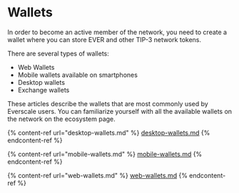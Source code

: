 # Wallets

In order to become an active member of the network, you need to create a wallet where you can store EVER and other TIP-3 network tokens.

There are several types of wallets:

* Web Wallets
* Mobile wallets available on smartphones
* Desktop wallets
* Exchange wallets

These articles describe the wallets that are most commonly used by Everscale users. You can familiarize yourself with all the available wallets on the network on the ecosystem page.

{% content-ref url="desktop-wallets.md" %}
[desktop-wallets.md](desktop-wallets.md)
{% endcontent-ref %}

{% content-ref url="mobile-wallets.md" %}
[mobile-wallets.md](mobile-wallets.md)
{% endcontent-ref %}

{% content-ref url="web-wallets.md" %}
[web-wallets.md](web-wallets.md)
{% endcontent-ref %}

